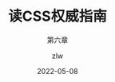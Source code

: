 ---
layout:     post
title:      读CSS权威指南
subtitle:   第六章
date:       2022-05-08
author:     zlw
header-img: img/home.jpg
catalog: 	 true
tags:
    - CSS
    - CSS权威指南
---